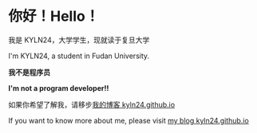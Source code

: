 # 你好！Hello！

我是 KYLN24，大学学生，现就读于复旦大学

I'm KYLN24, a student in Fudan University.

**我不是程序员**

**I'm not a program developer!!**

如果你希望了解我，请移步[我的博客 kyln24.github.io](https://kyln24.github.io)

If you want to know more about me, please visit [my blog kyln24.github.io](https://kyln24.github.io)

